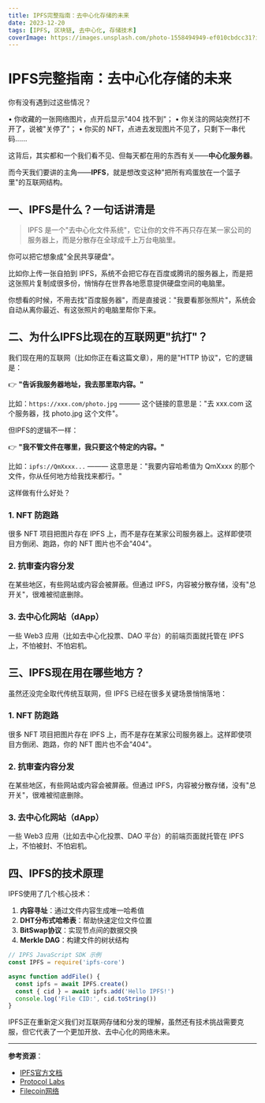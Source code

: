 ```yaml
---
title: IPFS完整指南：去中心化存储的未来
date: 2023-12-20
tags: [IPFS, 区块链, 去中心化, 存储技术]
coverImage: https://images.unsplash.com/photo-1558494949-ef010cbdcc31?ixlib=rb-4.0.3&ixid=M3wxMjA3fDB8MHxwaG90by1wYWdlfHx8fGVufDB8fHx8fA%3D%3D&auto=format&fit=crop&w=1200&q=80
---
```


# IPFS完整指南：去中心化存储的未来

你有没有遇到过这些情况？

• 你收藏的一张网络图片，点开后显示"404 找不到"；
• 你关注的网站突然打不开了，说被"关停了"；
• 你买的 NFT，点进去发现图片不见了，只剩下一串代码......

这背后，其实都和一个我们看不见、但每天都在用的东西有关——**中心化服务器**。

而今天我们要讲的主角——**IPFS**，就是想改变这种"把所有鸡蛋放在一个篮子里"的互联网结构。

## 一、IPFS是什么？一句话讲清是

> IPFS 是一个"去中心化文件系统"，它让你的文件不再只存在某一家公司的服务器上，而是分散存在全球成千上万台电脑里。

你可以把它想象成"全民共享硬盘"。

比如你上传一张自拍到 IPFS，系统不会把它存在百度或腾讯的服务器上，而是把这张照片复制成很多份，悄悄存在世界各地愿意提供硬盘空间的电脑里。

你想看的时候，不用去找"百度服务器"，而是直接说："我要看那张照片"，系统会自动从离你最近、有这张照片的电脑里帮你下来。

## 二、为什么IPFS比现在的互联网更"抗打"？

我们现在用的互联网（比如你正在看这篇文章），用的是"HTTP 协议"，它的逻辑是：

👉 **"告诉我服务器地址，我去那里取内容。"**

比如：`https://xxx.com/photo.jpg` ——— 这个链接的意思是："去 xxx.com 这个服务器，找 photo.jpg 这个文件"。

但IPFS的逻辑不一样：

👉 **"我不管文件在哪里，我只要这个特定的内容。"**

比如：`ipfs://QmXxxx...` ——— 这意思是："我要内容哈希值为 QmXxxx 的那个文件，你从任何地方给我找来都行。"

这样做有什么好处？

### 1. NFT 防跑路

很多 NFT 项目把图片存在 IPFS 上，而不是存在某家公司服务器上。这样即使项目方倒闭、跑路，你的 NFT 图片也不会"404"。

### 2. 抗审查内容分发

在某些地区，有些网站或内容会被屏蔽。但通过 IPFS，内容被分散存储，没有"总开关"，很难被彻底删除。

### 3. 去中心化网站（dApp）

一些 Web3 应用（比如去中心化投票、DAO 平台）的前端页面就托管在 IPFS 上，不怕被封、不怕宕机。

## 三、IPFS现在用在哪些地方？

虽然还没完全取代传统互联网，但 IPFS 已经在很多关键场景悄悄落地：

### 1. NFT 防跑路

很多 NFT 项目把图片存在 IPFS 上，而不是存在某家公司服务器上。这样即使项目方倒闭、跑路，你的 NFT 图片也不会"404"。

### 2. 抗审查内容分发

在某些地区，有些网站或内容会被屏蔽。但通过 IPFS，内容被分散存储，没有"总开关"，很难被彻底删除。

### 3. 去中心化网站（dApp）

一些 Web3 应用（比如去中心化投票、DAO 平台）的前端页面就托管在 IPFS 上，不怕被封、不怕宕机。

## 四、IPFS的技术原理

IPFS使用了几个核心技术：

1. **内容寻址**：通过文件内容生成唯一哈希值
2. **DHT分布式哈希表**：帮助快速定位文件位置
3. **BitSwap协议**：实现节点间的数据交换
4. **Merkle DAG**：构建文件的树状结构

```javascript
// IPFS JavaScript SDK 示例
const IPFS = require('ipfs-core')

async function addFile() {
  const ipfs = await IPFS.create()
  const { cid } = await ipfs.add('Hello IPFS!')
  console.log('File CID:', cid.toString())
}
```

IPFS正在重新定义我们对互联网存储和分发的理解，虽然还有技术挑战需要克服，但它代表了一个更加开放、去中心化的网络未来。

---

**参考资源**：
- [IPFS官方文档](https://docs.ipfs.io/)
- [Protocol Labs](https://protocol.ai/)
- [Filecoin网络](https://filecoin.io/)